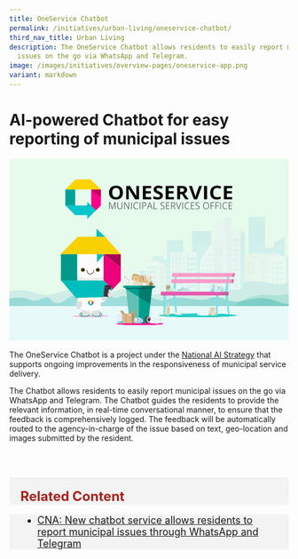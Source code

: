 ```yaml
---
title: OneService Chatbot
permalink: /initiatives/urban-living/oneservice-chatbot/
third_nav_title: Urban Living
description: The OneService Chatbot allows residents to easily report municipal
  issues on the go via WhatsApp and Telegram.
image: /images/initiatives/overview-pages/oneservice-app.png
variant: markdown
---
```

# AI-powered Chatbot for easy reporting of municipal issues

![OneService](/images/initiatives/overview-pages/oneservice_chatbot.jpg)

The OneService Chatbot is a project under the [National AI Strategy](/initiatives/artificial-intelligence) that supports ongoing improvements in the responsiveness of municipal service delivery. 

The Chatbot allows residents to easily report municipal issues on the go via WhatsApp and Telegram. The Chatbot guides the residents to provide the relevant information, in real-time conversational manner, to ensure that the feedback is comprehensively logged. The feedback will be automatically routed to the agency-in-charge of the issue based on text, geo-location and images submitted by the resident.

<br><br>

<div class="row" style="font-size:24px; font-weight: 700; color: #a6221c; background-color: #f3f3f3; padding: 20px 0px 0px 20px;"> Related Content</div>

<div class="row" style="font-size:18px ;background-color: #f3f3f3; padding: 0px 25px 0px 20px;">
	<ul>
		<li><a href="https://www.channelnewsasia.com/singapore/new-chatbot-service-allows-residents-report-municipal-issues-through-whatsapp-and-telegram-2017636">CNA: New chatbot service allows residents to report municipal issues through WhatsApp and Telegram</a></li>
	</ul>
</div>
